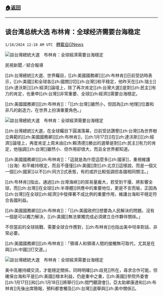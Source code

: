 ###  [:house:返回](README.md)
---


## 谈台湾总统大选 布林肯：全球经济需要台海稳定
`1/18/2024 12:18 AM UTC ` [轉載自GNews](https://gnews.org/articles/2229944)

![談台灣總統大選　布林肯：全球經濟需要台海穩定](https://cdn.ftvnews.com.tw/manasystem/FileData/News/341d02d9-0a4f-4ca3-8f71-0a1edbcf7fcf.jpg "談台灣總統大選　布林肯：全球經濟需要台海穩定")

民視新聞／綜合報導

[[zh:台灣總統]]大選、世界矚目，[[zh:美國國務卿]][[zh:布林肯]]日前受訪時表示，[[zh:美國]]和全球各[[zh:國關]]切[[zh:台灣]]和平穩定，他昨天在[[zh:瑞士]][[zh:達沃斯]][[zh:經濟]]論壇上，除了再次肯定[[zh:台灣大選]]是對[[zh:民主]]有力的肯定，也重申[[zh:台灣]]非常重要、全球[[zh:經濟]]需要台海穩定。

[[zh:美國國務卿]][[zh:布林肯]]：「[[zh:台灣]]雖然小，但因為[[zh:地理]]位置和非凡的創造力，在世界上扮演重要角色。」

![談台灣總統大選　布林肯：全球經濟需要台海穩定](https://cdn.ftvnews.com.tw/summernotefiles/News/713b9bff-482e-4de1-855a-568c775fdfea.jpg "談台灣總統大選　布林肯：全球經濟需要台海穩定")

[[zh:台灣總統]]大選，在全球矚目下圓滿落幕，日前受訪讚譽[[zh:台灣]]為世界樹立典範的[[zh:美國國務卿]][[zh:布林肯]]，[[zh:1月17日]]在[[zh:達沃斯]][[zh:經濟]]論壇上，再度肯定上周末由[[zh:賴清德]]勝出的選舉是對[[zh:民主]]有力的肯定，他強調[[zh:台灣]]雖然小、但作用卻很大，而且全世界都知道。

[[zh:美國國務卿]][[zh:布林肯]]：「這就是為什麼這麼多[[zh:國家]]，重視維護（台海）和平維持穩定，而且不僅僅[[zh:美國]]對[[zh:北京]]這樣說，而是一個又一個[[zh:國家]]以不[[zh:同方]]式表態，有的或許比較低調但各國相同關注。」

[[zh:布林肯]]指出，通過[[zh:台灣海峽]]的貿易量龐大，若受到干擾、將影響全球，而[[zh:台灣]]在全球[[zh:半導體]]供應中的重要地位，更是不言而喻，正因為[[zh:台灣]]在全球[[zh:經濟]]中發揮著不成比例的重要作用，維護台海和平穩定符合各國利益。

[[zh:美國國務卿]][[zh:布林肯]]：「[[zh:美國政府]]想要為人民解決的問題，沒有一個是可以獨力解決，[[zh:美國]]無法單獨完成必須建立合作夥伴關係。」

不但當前的全球挑戰、需要全球合作應對，[[zh:布林肯]]也指出美中坦率對話、非常必要。

[[zh:美國國務卿]][[zh:布林肯]]：「領導人和領導人間的接觸無可取代，尤其是在與[[zh:中國]]打交道。」

![談台灣總統大選　布林肯：全球經濟需要台海穩定](https://cdn.ftvnews.com.tw/summernotefiles/News/0b6deb6e-3660-4856-b3cc-72726a8c51e7.jpg "談台灣總統大選　布林肯：全球經濟需要台海穩定")

美中高層持續交流，才能穩定關係，同時明確[[zh:歧見]]所在，尋求合作可能，但確保台海和平是[[zh:美國]]根本利益，仍是重中之重，[[zh:美國]]參院外委會[[zh:1月17日]]和[[zh:1月18日]]將舉行[[zh:閉門聽證會]]，亞太助卿康達和[[zh:布林肯]]先後出席簡報，預料都會觸及[[zh:台灣]]選舉與[[zh:美中關係]]。
